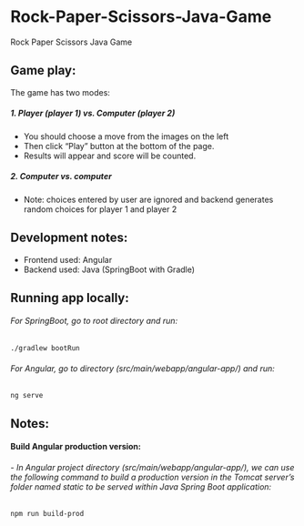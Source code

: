 # Rock-Paper-Scissors-Java-Game
Rock Paper Scissors Java Game

## Game play:
The game has two modes:
##### 1. Player (player 1) vs. Computer (player 2) 
- You should choose a move from the images on the left  
- Then click “Play” button at the bottom of the page. 
- Results will appear and score will be counted.
##### 2. Computer vs. computer 
- Note: choices entered by user are ignored and backend generates random choices for player 1 and player 2

## Development notes:
- Frontend used: Angular
- Backend used: Java (SpringBoot with Gradle)

## Running app locally:
###### For SpringBoot, go to root directory and run: 
    ./gradlew bootRun
###### For Angular, go to directory (src/main/webapp/angular-app/) and run: 
    ng serve

## Notes: 
#### Build Angular production version:
###### - In Angular project directory (src/main/webapp/angular-app/), we can use the following command to build a production version in the Tomcat server’s folder named static to be served within Java Spring Boot application:
    npm run build-prod
